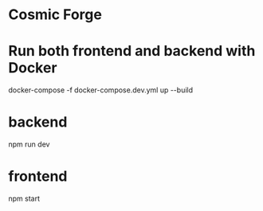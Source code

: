 # Cosmic Forge

# Run both frontend and backend with Docker
docker-compose -f docker-compose.dev.yml up --build

# backend

npm run dev

# frontend 

npm start